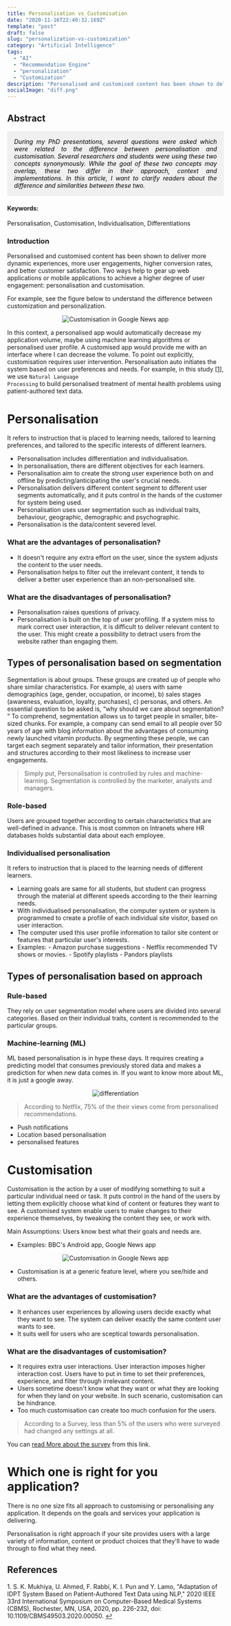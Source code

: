 ```yaml
---
title: Personalisation vs Customisation
date: "2020-11-16T22:40:32.169Z"
template: "post"
draft: false
slug: "personalization-vs-customization"
category: "Artificial Intelligence"
tags:
  - "AI"
  - "Recommendation Engine"
  - "personalization"
  - "Customization"
description: "Personalised and customised content has been shown to deliver more dynamic experiences, more user engagements, higher conversion rates, and better customer satisfaction."
socialImage: "diff.png"
---
```


## Abstract

<div class="abstract" style="background-color: #f1f0f0; color: rgba(0, 0, 0, 1); padding: 1rem;font-style: italic;text-align: justify;">
During my PhD presentations, several questions were asked which were related to the difference between personalisation and customisation. Several researchers and students were using these two concepts synonymously. While the goal of these two concepts may overlap, these two differ in their approach, context and implementations. In this article, I want to clarify readers about the difference and similarities between these two.  
</div>

#### Keywords:

Personalisation, Customisation, Individualisation, Differentiations

### Introduction

Personalised and customised content has been shown to deliver more dynamic experiences, more user engagements, higher conversion rates, and better customer satisfaction. Two ways help to gear up web applications or mobile applications to achieve a higher degree of user engagement: personalisation and customisation.

For example, see the figure below to understand the difference between customization and personalization.

<p align="center">
 <img src="diff.png" style="text-align:center" alt="Customisation in Google News app" />
</p>

In this context, a personalised app would automatically decrease my application volume, maybe using machine learning algorithms or personalised user profile. A customised app would provide me with an interface where I can decrease the volume. To point out explicitly, customisation requires user intervention. Personalisation auto initiates the system based on user preferences and needs. For example, in this study [<a href="#fn1" id="ref1">1</a>], we use <code>Natural Language Processing</code> to build personalised treatment of mental health problems using patient-authored text data.

# Personalisation

It refers to instruction that is placed to learning needs, tailored to learning preferences, and tailored to the specific interests of different learners.

- Personalisation includes differentiation and individualisation.
- In personalisation, there are different objectives for each learners.
- Personalisation aim to create the strong user experience both on and offline by predicting/anticipating the user's crucial needs.
- Personalisation delivers different content segment to different user segments automatically, and it puts control in the hands of the customer for system being used.
- Personalisation uses user segmentation such as individual traits, behaviour, geographic, demographic and psychographic.
- Personalisation is the data/content severed level.

### What are the advantages of personalisation?

- It doesn't require any extra effort on the user, since the system adjusts the content to the user needs.
- Personalisation helps to filter out the irrelevant content, it tends to deliver a better user experience than an non-personalised site.

### What are the disadvantages of personalisation?

- Personalisation raises questions of privacy.
- Personalisation is built on the top of user profiling. If a system miss to mark correct user interaction, it is difficult to deliver relevant content to the user. This might create a possibility to detract users from the website rather than engaging them.

## Types of personalisation based on segmentation

Segmentation is about groups. These groups are created up of people who share similar characteristics. For example, a) users with same demographics (age, gender, occupation, or income), b) sales stages (awareness, evaluation, loyalty, purchases), c) personas, and others. An essential question to be asked is, <q>why should we care about segmentation? </q> To comprehend, segmentation allows us to target people in smaller, bite-sized chunks. For example, a company can send email to all people over 50 years of age with blog information about the advantages of consuming newly launched vitamin products. By segmenting these people, we can target each segment separately and tailor information, their presentation and structures according to their most likeliness to increase user engagements.

<blockquote>
Simply put, Personalisation is controlled by rules and machine-learning. Segmentation is controlled by the marketer, analysts and managers.  
</blockquote>

### Role-based

Users are grouped together according to certain characteristics that are well-defined in advance. This is most common on Intranets where HR databases holds substantial data about each employee.

### Individualised personalisation

It refers to instruction that is placed to the learning needs of different learners.

- Learning goals are same for all students, but student can progress through the material at different speeds according to the their learning needs.
- With individualised personalisation, the computer system or system is programmed to create a profile of each individual site visitor, based on user interaction.
- The computer used this user profile information to tailor site content or features that particular user's interests.
- Examples: - Amazon purchase suggestions - Netflix recommended TV shows or movies. - Spotify playlists - Pandors playlists

## Types of personalisation based on approach

### Rule-based

They rely on user segmentation model where users are divided into several categories. Based on their individual traits, content is recommended to the particular groups.

### Machine-learning (ML)

ML based personalisation is in hype these days. It requires creating a predicting model that consumes previously stored data and makes a prediction for when new data comes in. If you want to know more about ML, it is just a google away.

<p align="center">
<img src="https://miro.medium.com/max/366/1*OjWmPLfdatdwh7dpMlwiVw.png" alt="differentiation" />
</p>

<blockquote>
  According to Netflix, 75% of the their views come from personalised recommendations.
</blockquote>

- Push notifications
- Location based personalisation
- personalised features

# Customisation

Customisation is the action by a user of modifying something to suit a particular individual need or task. It puts control in the hand of the users by letting them explicitly choose what kind of content or features they want to see. A customised system enable users to make changes to their experience themselves, by tweaking the content they see, or work with.

Main Assumptions: Users know best what their goals and needs are.

- Examples: BBC's Android app, Google News app

<p align="center">
 <img src="customized.png" style="text-align:center" alt="Customisation in Google News app" />
</p>

- Customisation is at a generic feature level, where you see/hide and others.

### What are the advantages of customisation?

- It enhances user experiences by allowing users decide exactly what they want to see. The system can deliver exactly the same content user wants to see.
- It suits well for users who are sceptical towards personalisation.

### What are the disadvantages of customisation?

- It requires extra user interactions. User interaction imposes higher interaction cost. Users have to put in time to set their preferences, experience, and filter through irrelevant content.
- Users sometime doesn't know what they want or what they are looking for when they land on your website. In such scenario, customisation can be hindrance.
- Too much customisation can create too much confusion for the users.

<blockquote>
  According to a Survey, less than 5% of the users who were surveyed had changed any settings at all.
</blockquote>

You can [read More about the survey](https://archive.uie.com/brainsparks/2011/09/14/do-users-change-their-settings/) from this link.

# Which one is right for you application?

There is no one size fits all approach to customising or personalising any application. It depends on the goals and services your application is delivering.

Personalisation is right approach if your site provides users with a large variety of information, content or product choices that they'll have to wade through to find what they need.

## References

<div class="footnotes">
<p id="fn1">
  1. S. K. Mukhiya, U. Ahmed, F. Rabbi, K. I. Pun and Y. Lamo, "Adaptation of IDPT System Based on Patient-Authored Text Data using NLP," 2020 IEEE 33rd International Symposium on Computer-Based Medical Systems (CBMS), Rochester, MN, USA, 2020, pp. 226-232, doi: 10.1109/CBMS49503.2020.00050. <a href="#ref1" title="Jump back to footnote 2 in the text.">↩</a>
</p>
</div>
